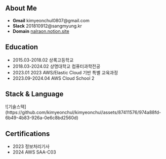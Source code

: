 <h2>About Me</h2>
<ul>
    <li>
        <b>Gmail</b> kimyeonchul0807@gmail.com
    </li>
    <li>
        <b>Slack</b> 201810912@sangmyung.kr
    </li>
    <li>
        <b>Domain</b> <a href="nalraon.notion.site">nalraon.notion.site</a>
    </li>
</ul>

<h2>Education</h2>
<ul>
    <li>
        2015.03-2018.02 상록고등학교
    </li>
    <li>
        2018.03-2024.02 상명대학교 컴퓨터과학전공 
    </li>
    <li>
        2023.01 2023 AWS/Elastic Cloud 기반 특별 교육과정 
    </li>
    <li>
        2023.09-2024.04 AWS Cloud School 2
    </li>
</ul>

<h2>Stack & Language </h2>
![기술스택](https://github.com/kimyeonchul/kimyeonchul/assets/87411576/974a88fd-6b49-4b83-926a-0e6c8bd2560d)

<h2>Certifications</h2>
<ul>
    <li>2023 정보처리기사</li>
    <li>2024 AWS SAA-C03</li>
</ul>
